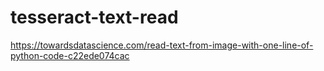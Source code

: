 # tesseract-text-read
https://towardsdatascience.com/read-text-from-image-with-one-line-of-python-code-c22ede074cac
